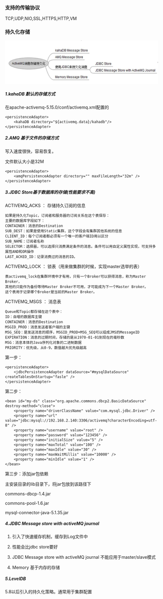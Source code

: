 ### 支持的传输协议
TCP,UDP,NIO,SSL,HTTPS,HTTP,VM

### 持久化存储
![aa](../../imgs/20181113-1.jpg)

##### 1.kahaDB  默认的存储方式

在apache-activemq-5.15.0/conf/activemq.xml配置的
```angularjs
<persistenceAdapter>
    <kahaDB directory="${activemq.data}/kahadb"/>
</persistenceAdapter>
```

##### 2.AMQ 基于文件的存储方式

写入速度很快，容易恢复。

文件默认大小是32M
```angularjs
<persistenceAdapter>
    <amqPersistenceAdapter directory="" maxFileLength="32m" />
</persistenceAdapter>
```

##### 3.JDBC Store基于数据库的存储(性能要求不高)

ACTIVEMQ_ACKS ： 存储持久订阅的信息
```angularjs
如果是持久化Topic，订阅者和服务器的订阅关系在这个表保存：
主要的数据库字段如下：
CONTAINER：消息的Destination
SUB_DEST：如果是使用Static集群，这个字段会有集群其他系统的信息
CLIENT_ID：每个订阅者都必须有一个唯一的客户端ID用以区分
SUB_NAME：订阅者名称
SELECTOR：选择器，可以选择只消费满足条件的消息。条件可以用自定义属性实现，可支持多属性AND和OR操作
LAST_ACKED_ID：记录消费过的消息的ID。
```

ACTIVEMQ_LOCK ： 锁表（用来做集群的时候，实现master选举的表）
```angularjs
表activemq_lock在集群环境中才有用，只有一个Broker可以获得消息，称为Master Broker，
其他的只能作为备份等待Master Broker不可用，才可能成为下一个Master Broker。
这个表用于记录哪个Broker是当前的Master Broker。
```

ACTIVEMQ_MSGS ： 消息表
```angularjs
Queue和Topic都存储在这个表中：
ID：自增的数据库主键
CONTAINER：消息的Destination
MSGID_PROD：消息发送者客户端的主键
MSG_SEQ：是发送消息的顺序，MSGID_PROD+MSG_SEQ可以组成JMS的MessageID
EXPIRATION：消息的过期时间，存储的是从1970-01-01到现在的毫秒数
MSG：消息本体的Java序列化对象的二进制数据
PRIORITY：优先级，从0-9，数值越大优先级越高
```

第一步：
```angularjs
<persistenceAdapter>
    <jdbcPersistenceAdapter dataSource="#mysqlDataSource" createTablesOnStartup="fasle" />
</persistenceAdapter>
```
第二步：
```angularjs
<bean id="my-ds" class="org.apache.commons.dbcp2.BasicDataSource" destroy-method="close">
    <property name="driverClassName" value="com.mysql.jdbc.Driver" />
    <property name="url" value="jdbc:mysql://192.168.2.140:3306/activemq?characterEncoding=utf-8" />
    <property name="username" value="root" />
    <property name="password" value="123456" />
    <property name="initialSize" value="5" />
    <property name="maxTotal" value="100" />
    <property name="maxIdle" value="30" />
    <property name="maxWaitMillis" value="10000" />
    <property name="minIdle" value="1" />
</bean>
```

第三步：添加jar包依赖

主安装目录的lib目录下，将jar包放到该路径下

commons-dbcp-1.4.jar

commons-pool-1.6.jar

mysql-connector-java-5.1.35.jar

##### 4.JDBC Message store with activeMQ journal

1.	引入了快速缓存机制，缓存到Log文件中

2.	性能会比jdbc store要好

3.	JDBC Message store with activeMQ journal 不能应用于master/slave模式

4.	Memory 基于内存的存储

##### 5.LevelDB

5.8以后引入的持久化策略。通常用于集群配置





